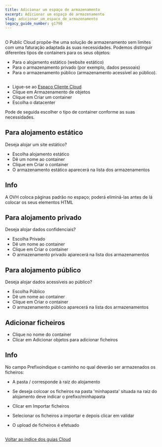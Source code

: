```yaml
---
title: Adicionar um espaço de armazenamento
excerpt: Adicionar um espaço de armazenamento
slug: adicionar_um_espaco_de_armazenamento
legacy_guide_number: g1790
---
```



## 
O Public Cloud propõe-lhe uma solução de armazenamento sem limites com uma faturação adaptada ás suas necessidades.
Podemos distinguir diferentes tipos de containers para os seus objetos:

- Para o alojamento estático (website estático)
- Para o armazenamento privado (por exemplo, dados pessoais)
- Para o armazenamento público (armazenamento acessível ao público).




## 

- Ligue-se ao [Espaço Cliente Cloud](https://www.ovh.com/manager/cloud)
- Clique em Armazenamento de objetos
- Clique em Criar um container
- Escolha o datacenter


Pode de seguida escolher o tipo de container conforme as suas necessidades.


## Para alojamento estático
Deseja alojar um site estático?


- Escolha alojamento estático
- Dê um nome ao container
- Clique em Criar o container
- O armazenamento estático aparecerá na lista dos armazenamentos



## Info
A OVH coloca páginas padrão no espaço; poderá eliminá-las antes de lá colocar os seus elementos HTML


## Para alojamento privado
Deseja alojar dados confidenciais?


- Escolha Privado
- Dê um nome ao container
- Clique em Criar o container
- O armazenamento privado aparecerá na lista dos armazenamentos




## Para alojamento público
Deseja alojar dados acessíveis ao público?


- Escolha Público
- Dê um nome ao container
- Clique em Criar o container
- O armazenamento público aparecerá na lista dos armazenamentos




## Adicionar ficheiros

- Clique no nome do container
- Clicar em Adicionar objetos para adicionar ficheiros



## Info
No campo Prefixoindique o caminho no qual deverão ser armazenados os ficheiros:

- A pasta / corresponde à raiz do alojamento
- Se deseja colcoar os ficheiros na pasta 'minhapasta' situada na raiz do alojamento deve indicar o prefixo/minhapasta



- Clicar em Importar ficheiros
- Selecionar os ficheiros a importar e depois clicar em validar
- O upload de ficheiros é efetuado




## 
[Voltar ao índice dos guias Cloud]({legacy}1785)

